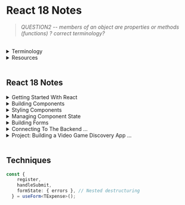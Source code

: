 # React 18 Notes

> _QUESTION2 -- members of an object are properties or methods (functions) ? correct terminology?_

<br/>

<details>

<summary> Terminology
</summary>

### Terminology

- hot module replacement (hmr)
- Minified - minimise
- Immuatable - unchangeable

  - Mutate - change
  - Mutable - changeable
    <br/>

  React - JS library for creating dyamic + interactive UI

  - Library [tool]: Tool providing specific fn-ality

- Framework [toolset] (Vue / Angular)
  - Set of tools & guidelines for building apps
- Other Libraries
  - Routing (React Router?)
  - HTTP calls
  - Managing App State (Redux)
  - Internationalistation
  - Form Validation
  - Animations
  </details>

<details>
<summary> Resources</summary>

## Resources

[Babel](https://babeljs.io/repl#?browsers=defaults%2C%20not%20ie%2011%2C%20not%20ie_mob%2011&build=&builtIns=false&corejs=3.21&spec=false&loose=false&code_lz=DwCwjAfAEgpgNnA9gAgOqIE5wCbAPTgRA&debug=false&forceAllTransforms=false&modules=false&shippedProposals=false&circleciRepo=&evaluate=false&fileSize=false&timeTravel=false&sourceType=module&lineWrap=true&presets=env%2Creact%2Cstage-2&prettier=false&targets=&version=7.21.4&externalPlugins=&assumptions=%7B%7D)

[React Hook Form](https://react-hook-form.com/get-started)

[**Markdown Best Practise**](https://www.markdownguide.org/basic-syntax#headings)
<br/>

React Dev Tools (Chrome Extension) > Components > View Source for this element / Inspect the matching DOM element
<br/>

### Principles

Separation of Concerns <br/>
_Styles / markup / logic can be in a single file_ <br/>
Specific functionality should be divided into distinct functional areas

- Modular
- Easier to
  - understand
  - maintain
  - modify
  </details>

<br/>

## React 18 Notes

<details>
<summary> Getting Started With React
</summary>

## Getting Started With React

Browser takes HTML code and creates tree-like structure called Document Object Model (DOM) - use JS to change page content

- Components help us write:

  - reusable
  - modular

  * organised code

  JSX: describe UI w/ HTML & JS

  - create dynamic content

### How React Works

Key files

> index.html <br/>
> main.tsx

<br/>

## Creating a React App

equivalent to npx

yarn create equates to a global install

```shell
npm create vite@latest
> y
> React
> TypeScript

cd [app-name]

npm i // install

code . // or open on VS code

```

## Styling Components

### Icons

[React Icons](https://react-icons.github.io/react-icons)

<br/>

</details>

<details>
<summary> Building Components
</summary>

## Building Components

```shell
npm i bootstrap@[version number]
```

import bootstrap in main.tsx

### State Vs Props

| State                     | Props                     |
| ------------------------- | ------------------------- |
| Data managed by component | Input passed to component |
| Similar to local var      | Similar to fn args        |
| Mutable                   | Immutable                 |
| Cause a re-render         | Cause a re-render         |

<br/>
</details>

<details>
<summary> Styling Components
</summary>

## Styling Components

### Vanilla CSS

_Plain CSS_

### CSS Modules

_Modules in file name_

### CSS-in-JS

_Complex, in the same file_

- Libraries
  - Styled components
  - Emotion
  - Polished

Styled components:

```shell
npm i styled-components
npm i @types/styled-components
```

import

### In-line Styles

_Can become cluttered_

### UI Libraries

- Bootstrap / Daisy UI
  - styled components
- Material UI
  - Google product design
- Chakra UI
  - React component UI built on Tailwind
- **Tailwind CSS**
  - utility-first - classes to style components

### React Icons

```shell
npm i react-icons@[latest version]
```

import

<br/>

</details>

<details>
<summary> Managing Component State
</summary>

## Managing Component State

### Understanding the State Hook

- React updates state asynchronously (in a fn block it will execute all together, console log may be run first before state is updated)
- State is stored outside components (kept in memory while component is visible, saved on re-render unlike variables)
- Hooks must be used at the top level of components (can't be nested in fns as it will affect the order of values for React to map to each useState hook)

### Choosing the state structure

- Group related variables in an object
- But avoid deeply nested objects for state > 2
- Concatenate / formlate using variables not state

### Keeping Components Pure

- Same input (props) will result in the same output (JSX), therefore React can skip re-rendering
  _QUESTION2 -- what about a dice producing random results, would that be diff??_
- Keep changes out of the render phase or put var inside component

### Strict Mode

- Developer mode (not Production) - React Strict Mode (on by default) renders each component twice to check if components are 'pure' --> same input should result in the same output
- 2nd render used to update UI in dev mode (greyed out in console)

### Updating Objects

- Treat state objects like props, immutable (read-only)
- Have to create a new object to update object state --> new object or spread operator, then update member

```typescript
const [person, setPerson] = {
    firstName: "Trevor",
    lastName: "Noah"
}

setPerson(...person, lastName: "McDonald")
```

### Updating Nested Objects

- Must spread object (shallow copy) and object inside object (deep copy)
- Hence why preffered to avoid deeply nested state object (flat is better)

```typescript
const [person, setPerson] = {
    firstName: "Trevor",
    lastName: "Noah",
    address: {
        street: "123 Sesame Street",
        state: "New York"
    }
}

setPerson(...person, address: {...person.address, town: "Chicago"})
```

### Updating Arrays

</details>

<details> 
<summary> Building Forms
</summary>

### Accessing Input Fields

> _Form.tsx_

_TODO rewrite with better understanding_
Must initialise every useRef obj w/ null
ref.current references DOM node
initial value passed will set current property
when ref created, no access to DOM node b/c React renders then DOM node created
therefore no initial value to provide
when react renders component + creates dom -> sets current property to dom node then null when removed from screen, either null or Dom must exist
no value () = undefined, lead to later issues

### Controlled Components

better for validation during typing (or can wait til the end)

> _ControlledForm.tsx_

- HTHML input fields have value prop to maintain own state

- Prevent State and input sources being out of sync: make React the source of truth.
  Set input value={stateVar}
- so that input field relies on state var value
- so that state is controlled (stored + updated in component state) by react, value no longer managed by DOM

### Managing Forms with React Hook Form

Submit handler: fn that receives data in a form

### Schema based Validation with Zod

Cube - yup

value props of input fields always return string so need to convert to desired type

### Unique ID per component instance

If you render multiple forms / fields on the page with the same name from separate components but need a unique id

```typescript
const id = useId();
```

basic QUESTION: does register need the id too? (why not)

concatenate id to label's hmtlFor and input's id
clicking on label will focus the cursor on the corresponding input

```typescript
<label htmlFor={"description" + id} className="form-label">
          Description
        </label>
        <input
          {...register("description")}
          id={"description" + id}
          type="text"
          className="form-control"
        />
```

</details>

<details>
<summary> Connecting To The Backend ...
</summary>

## Server

### Effect Hook

React Components should be pure - no side effects.
Must keep changes outside the render phase.

Side effects (nothing to do w/ returning JSX markup), changing something outside of the component

- Store data in local storage
- Call the server to fetch / save data
- Manually modify the DOM, changing state of DOM

Implementing side effects will make component impure, therefore execute code AFTER the component is rendered -> useEffect

Must be called at the top level of the component as with ref and state.
Can be called multiple times.

called after each render: local storage, DOm ele,ent, server anything that is impure - affects the DOM

### Effect Dependencies

Second argument of useEffect - Dependency Array:

- No dependency array - will execute useEffect after every render (infinite loop if updating state)
- [] React will only execute the useEffect hook once after the component's first render - never again
- [props, state var] will run everytime these change

### Effect Clean Up

Fn passed in Effect can optionally return fn for cleaning up that undo what effect was doing:

- Connect --> Disconnect
- Show modal --> Hide modal
- Fetching server data --> Abort fetch / ignore result

Developer Mode Strict Mode:
React renders each component twice, before second render.
React unmounts (removes component from the screen) hence clean up code executed

### Understanding HTTP Requests

HTTP - Hypertext Transfer Protocol: protocol for transferring data over the internet - poewrs the web

Browser --- Request---> (Web) Server <br/>
Browser <-- Response ---(Web) Server

HTTP Request / Response Structure:

- Header: Metadata
- Body: data

Response:

- HTML
- CSS
- Other resources

> Dev Tools > Network > (Filter) Fetch / XHR > <br/>
> Select request (duplication for React Strict Mode)

- Headers
  - Request URL: endpoint
  - Request Method: GET /
  - Status Code
  - Remote Address: IP address of target web server
- Response Headers
- Request Headers

- Preview: data returned from server
- Response: body of response

### Showing a Loading Indicator

```typescript
useEffect(() => {
  const controller = new AbortController();
  axios
    .get<TUsers[]>("https://jsonplaceholder.typicode.com/users", {
      // NTS: must remember array here
      signal: controller.signal,
    }) //incorrect end point to demo error;
    .then((res) => {
      // callback fn
      setUsers(res.data);
      setIsLoading(false); // React applies updates, then rerenders component so order doesn't matter here
    })
    .catch((error) => {
      if (error instanceof CanceledError) return;
      console.log(error);
      setErrors(error.message);
      setIsLoading(false);
    });
  // .finally(() => setIsLoading(false)); // QUESTION -- Mosh doesn't know why: doesn't work w/ strict mode on
  // setIsLoading(false); // can't do this here b/c calling the server is async - isn't blocking so this code will just run before waiting

  return () => controller.abort();
}, []);
```

Simulate slow network

> Inspect > Network > Throttling > Slow 3G

</details>

<details>
<summary> Project: Building a Video Game Discovery App ...
</summary>

</details>

<br/>

## Techniques

```Typescript
const {
    register,
    handleSubmit,
    formState: { errors }, // Nested destructuring
  } = useForm<TExpense>();
```
